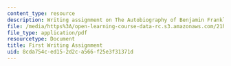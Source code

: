 ```yaml
---
content_type: resource
description: Writing assignment on The Autobiography of Benjamin Franklin.
file: /media/https%3A/open-learning-course-data-rc.s3.amazonaws.com/21h-105-american-classics-fall-2002/8cda754ced152d2ca566f25e3f31371d_am_classics_firanment_9_02.pdf
file_type: application/pdf
resourcetype: Document
title: First Writing Assignment
uid: 8cda754c-ed15-2d2c-a566-f25e3f31371d
---
```

